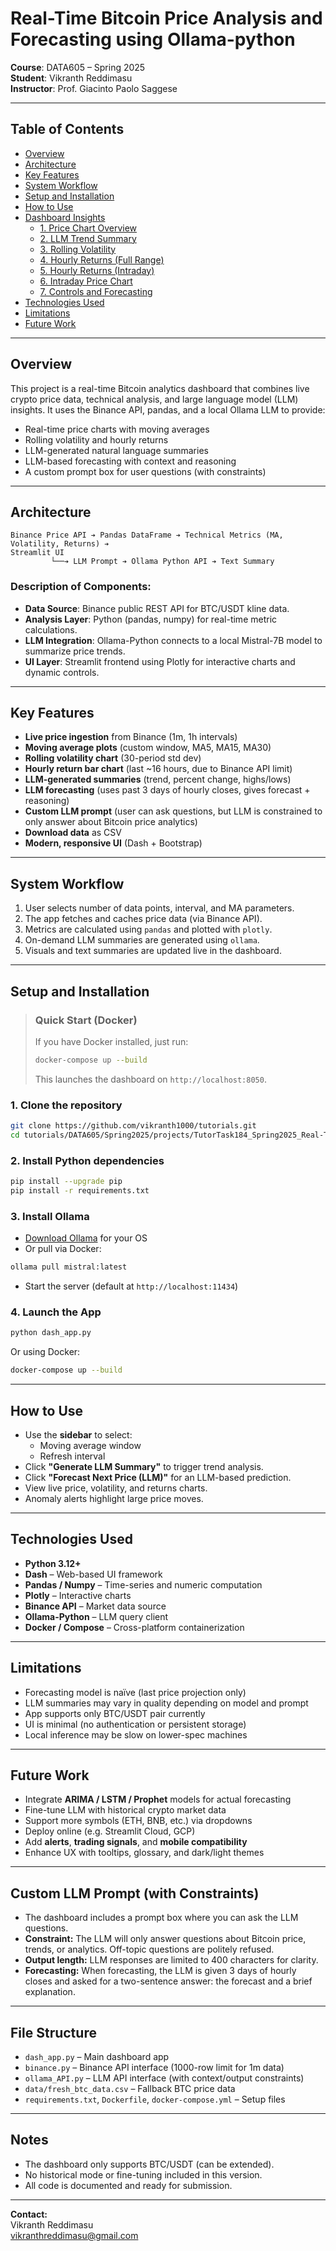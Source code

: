 # Real-Time Bitcoin Price Analysis and Forecasting using Ollama-python

**Course**: DATA605 – Spring 2025  
**Student**: Vikranth Reddimasu  
**Instructor**: Prof. Giacinto Paolo Saggese  

---

## Table of Contents

- [Overview](#overview)  
- [Architecture](#architecture)  
- [Key Features](#key-features)  
- [System Workflow](#system-workflow)  
- [Setup and Installation](#setup-and-installation)  
- [How to Use](#how-to-use)  
- [Dashboard Insights](#dashboard-insights)
  - [1. Price Chart Overview](#1-price-chart-overview)
  - [2. LLM Trend Summary](#2-llm-trend-summary)
  - [3. Rolling Volatility](#3-rolling-volatility)
  - [4. Hourly Returns (Full Range)](#4-hourly-returns-full-range)
  - [5. Hourly Returns (Intraday)](#5-hourly-returns-intraday)
  - [6. Intraday Price Chart](#6-intraday-price-chart)
  - [7. Controls and Forecasting](#7-controls-and-forecasting)
- [Technologies Used](#technologies-used)  
- [Limitations](#limitations)  
- [Future Work](#future-work)  

---

## Overview

This project is a real-time Bitcoin analytics dashboard that combines live crypto price data, technical analysis, and large language model (LLM) insights. It uses the Binance API, pandas, and a local Ollama LLM to provide:
- Real-time price charts with moving averages
- Rolling volatility and hourly returns
- LLM-generated natural language summaries
- LLM-based forecasting with context and reasoning
- A custom prompt box for user questions (with constraints)

---

## Architecture

```
Binance Price API ➔ Pandas DataFrame ➔ Technical Metrics (MA, Volatility, Returns) ➔
Streamlit UI
         └──➔ LLM Prompt ➔ Ollama Python API ➔ Text Summary
```

### Description of Components:

- **Data Source**: Binance public REST API for BTC/USDT kline data.
- **Analysis Layer**: Python (pandas, numpy) for real-time metric calculations.
- **LLM Integration**: Ollama-Python connects to a local Mistral-7B model to summarize price trends.
- **UI Layer**: Streamlit frontend using Plotly for interactive charts and dynamic controls.

---

## Key Features

- **Live price ingestion** from Binance (1m, 1h intervals)
- **Moving average plots** (custom window, MA5, MA15, MA30)
- **Rolling volatility chart** (30-period std dev)
- **Hourly return bar chart** (last ~16 hours, due to Binance API limit)
- **LLM-generated summaries** (trend, percent change, highs/lows)
- **LLM forecasting** (uses past 3 days of hourly closes, gives forecast + reasoning)
- **Custom LLM prompt** (user can ask questions, but LLM is constrained to only answer about Bitcoin price analytics)
- **Download data** as CSV
- **Modern, responsive UI** (Dash + Bootstrap)

---

## System Workflow

1. User selects number of data points, interval, and MA parameters.
2. The app fetches and caches price data (via Binance API).
3. Metrics are calculated using `pandas` and plotted with `plotly`.
4. On-demand LLM summaries are generated using `ollama`.
5. Visuals and text summaries are updated live in the dashboard.

---

## Setup and Installation

> ### Quick Start (Docker)
>
> If you have Docker installed, just run:
>
> ```bash
> docker-compose up --build
> ```
>
> This launches the dashboard on `http://localhost:8050`.

### 1. Clone the repository
```bash
git clone https://github.com/vikranth1000/tutorials.git
cd tutorials/DATA605/Spring2025/projects/TutorTask184_Spring2025_Real-Time_Bitcoin_Price_Analysis_and_Forecasting_with_Ollama-Python
```

### 2. Install Python dependencies
```bash
pip install --upgrade pip
pip install -r requirements.txt
```

### 3. Install Ollama
- [Download Ollama](https://ollama.com) for your OS
- Or pull via Docker:
```bash
ollama pull mistral:latest
```
- Start the server (default at `http://localhost:11434`)

### 4. Launch the App
```bash
python dash_app.py
```

Or using Docker:
```bash
docker-compose up --build
```

---

## How to Use

- Use the **sidebar** to select:
  - Moving average window
  - Refresh interval
- Click **"Generate LLM Summary"** to trigger trend analysis.
- Click **"Forecast Next Price (LLM)"** for an LLM-based prediction.
- View live price, volatility, and returns charts.
- Anomaly alerts highlight large price moves.

---

## Technologies Used

- **Python 3.12+**  
- **Dash** – Web-based UI framework  
- **Pandas / Numpy** – Time-series and numeric computation  
- **Plotly** – Interactive charts  
- **Binance API** – Market data source  
- **Ollama-Python** – LLM query client  
- **Docker / Compose** – Cross-platform containerization

---

## Limitations

- Forecasting model is naïve (last price projection only)
- LLM summaries may vary in quality depending on model and prompt
- App supports only BTC/USDT pair currently
- UI is minimal (no authentication or persistent storage)
- Local inference may be slow on lower-spec machines

---

## Future Work

- Integrate **ARIMA / LSTM / Prophet** models for actual forecasting
- Fine-tune LLM with historical crypto market data
- Support more symbols (ETH, BNB, etc.) via dropdowns
- Deploy online (e.g. Streamlit Cloud, GCP)
- Add **alerts**, **trading signals**, and **mobile compatibility**
- Enhance UX with tooltips, glossary, and dark/light themes

---

## Custom LLM Prompt (with Constraints)

- The dashboard includes a prompt box where you can ask the LLM questions.
- **Constraint:** The LLM will only answer questions about Bitcoin price, trends, or analytics. Off-topic questions are politely refused.
- **Output length:** LLM responses are limited to 400 characters for clarity.
- **Forecasting:** When forecasting, the LLM is given 3 days of hourly closes and asked for a two-sentence answer: the forecast and a brief explanation.

---


## File Structure

- `dash_app.py` – Main dashboard app
- `binance.py` – Binance API interface (1000-row limit for 1m data)
- `ollama_API.py` – LLM API interface (with context/output constraints)
- `data/fresh_btc_data.csv` – Fallback BTC price data
- `requirements.txt`, `Dockerfile`, `docker-compose.yml` – Setup files

---

## Notes
- The dashboard only supports BTC/USDT (can be extended).
- No historical mode or fine-tuning included in this version.
- All code is documented and ready for submission.

---

**Contact:**  
Vikranth Reddimasu  
vikranthreddimasu@gmail.com
